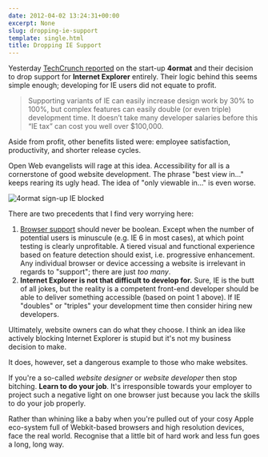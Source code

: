 ```yaml
---
date: 2012-04-02 13:24:31+00:00
excerpt: None
slug: dropping-ie-support
template: single.html
title: Dropping IE Support
---
```


Yesterday [TechCrunch reported](http://techcrunch.com/2012/04/01/bootstrapped-startup-saves-over-100k-by-dropping-ie/) on the start-up **4ormat** and their decision to drop support for **Internet Explorer** entirely. Their logic behind this seems simple enough; developing for IE users did not equate to profit.

> Supporting variants of IE can easily increase design work by 30% to 100%, but complex features can easily double (or even triple) development time. It doesn’t take many developer salaries before this “IE tax” can cost you well over $100,000.

Aside from profit, other benefits listed were: employee satisfaction, productivity, and shorter release cycles.

Open Web evangelists will rage at this idea. Accessibility for all is a cornerstone of good website development. The phrase "best view in..." keeps rearing its ugly head. The idea of "only viewable in..." is even worse.

![4ormat sign-up IE blocked](/images/2012/04/Screen-shot-2012-04-02-at-14.00.51.png)

There are two precedents that I find very worrying here:

1. [Browser support](/2012/03/03/forget-about-browser-support/) should never be boolean. Except when the number of potential users is minuscule (e.g. IE 6 in most cases), at which point testing is clearly unprofitable. A tiered visual and functional experience based on feature detection should exist, i.e. progressive enhancement. Any individual browser or device accessing a website is irrelevant in regards to "support"; there are just _too many_.
2. **Internet Explorer is not that difficult to develop for.** Sure, IE is the butt of all jokes, but the reality is a competent front-end developer should be able to deliver something accessible (based on point 1 above). If IE "doubles" or "triples" your development time then consider hiring new developers.

Ultimately, website owners can do what they choose. I think an idea like actively blocking Internet Explorer is stupid but it's not my business decision to make.

It does, however, set a dangerous example to those who make websites.

If you're a so-called _website designer_ or _website developer_ then stop bitching. **Learn to do your job**. It's irresponsible towards your employer to project such a negative light on one browser just because you lack the skills to do your job properly.

Rather than whining like a baby when you're pulled out of your cosy Apple eco-system full of Webkit-based browsers and high resolution devices, face the real world. Recognise that a little bit of hard work and less fun goes a long, long way.

